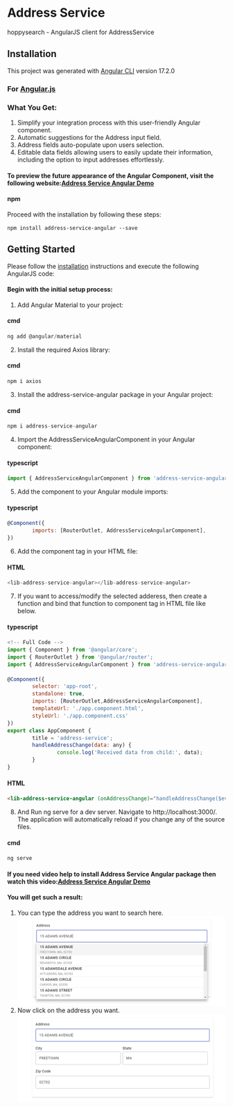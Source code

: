 # Address Service

hoppysearch - AngularJS client for AddressService

## Installation

This project was generated with [Angular CLI](https://angular.io/cli) version 17.2.0
### For [Angular.js](https://angular.io/cli)

### What You Get:

1. Simplify your integration process with this user-friendly Angular component.
2. Automatic suggestions for the Address input field.
3. Address fields auto-populate upon users selection.
4. Editable data fields allowing users to easily update their information, including the option to input addresses effortlessly.

#### To preview the future appearance of the Angular Component, visit the following website:[Address Service Angular Demo](http://address-service-react.s3-website.ap-south-1.amazonaws.com/)

#### npm    
Proceed with the installation by following these steps:

```shell    
npm install address-service-angular --save
```

## Getting Started

Please follow the [installation](#installation) instructions and execute the following AngularJS code:

#### Begin with the initial setup process:

1. Add Angular Material to your project:

#### cmd 

```javascript
ng add @angular/material
```

2. Install the required Axios library:

#### cmd 

```javascript
npm i axios
```

3. Install the address-service-angular package in your Angular project:

#### cmd 

```javascript
npm i address-service-angular
```

4. Import the AddressServiceAngularComponent in your Angular component:

#### typescript

```javascript
import { AddressServiceAngularComponent } from 'address-service-angular';
```

5. Add the component to your Angular module imports:

#### typescript

```javascript
@Component({
        imports: [RouterOutlet, AddressServiceAngularComponent],
})
```

6. Add the component tag in your HTML file:

#### HTML

```javascript
<lib-address-service-angular></lib-address-service-angular>
```

7. If you want to access/modify the selected adderess, then create a function and bind that function to component tag in HTML file like below.

#### typescript

```javascript
<!-- Full Code -->
import { Component } from '@angular/core';
import { RouterOutlet } from '@angular/router';
import { AddressServiceAngularComponent } from 'address-service-angular';

@Component({
        selector: 'app-root',
        standalone: true,
        imports: [RouterOutlet,AddressServiceAngularComponent],
        templateUrl: './app.component.html',
        styleUrl: './app.component.css'
})
export class AppComponent {
        title = 'address-service';
        handleAddressChange(data: any) {
                console.log('Received data from child:', data);
        }
}
```

#### HTML

```html
<lib-address-service-angular (onAddressChange)="handleAddressChange($event)"></lib-address-service-angular>
```

8. And Run ng serve for a dev server. Navigate to http://localhost:3000/. The application will automatically reload if you change any of the source files.

#### cmd

```javascript
ng serve
```

#### If you need video help to install Address Service Angular package then watch this video:[Address Service Angular Demo](https://youtu.be/ZqnBCrX9UQE)

#### You will get such a result:

1. You can type the address you want to search here.
![alt text](https://raw.githubusercontent.com/Hoppysoft-pvt/address-service-angular/main/Capture1.PNG)
2. Now click on the address you want.
![alt text](https://raw.githubusercontent.com/Hoppysoft-pvt/address-service-angular/main/Capture2.PNG)